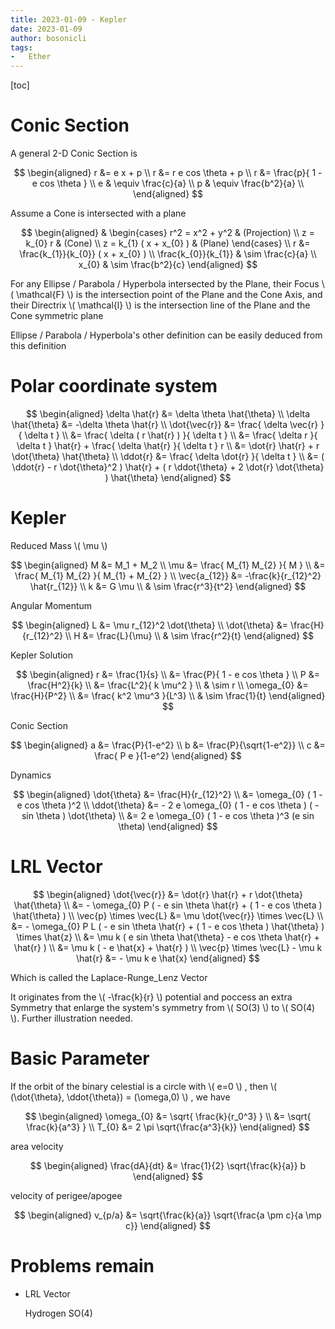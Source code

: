 ```yaml
---
title: 2023-01-09 - Kepler
date: 2023-01-09
author: bosonicli
tags:
-   Ether
---
```


[toc]

# Conic Section

A general 2-D Conic Section is

$$
\begin{aligned}
	r &= e x + p	\\
	r &= r e cos \theta + p	\\
	r &= \frac{p}{ 1 - e cos \theta }	\\
	e & \equiv \frac{c}{a}	\\
	p & \equiv \frac{b^2}{a}	\\
\end{aligned}
$$

Assume a Cone is intersected with a plane

$$
\begin{aligned}
	&
	\begin{cases}
		r^2 = x^2 + y^2 & (Projection)	\\
		z = k_{0} r & (Cone)	\\
		z = k_{1} ( x + x_{0} ) & (Plane)
	\end{cases}	\\
	r &= \frac{k_{1}}{k_{0}} ( x + x_{0} )	\\
	\frac{k_{0}}{k_{1}} & \sim \frac{c}{a}	\\
	x_{0} & \sim \frac{b^2}{c}
\end{aligned}
$$

For any Ellipse / Parabola / Hyperbola intersected by the Plane, their Focus \\( \mathcal{F} \\) is the intersection point of the Plane and the Cone Axis, and their Directrix \\( \mathcal{l} \\) is the intersection line of the Plane and the Cone symmetric plane

Ellipse / Parabola / Hyperbola's other definition can be easily deduced from this definition

# Polar coordinate system

$$
\begin{aligned}
	\delta \hat{r} &= \delta \theta \hat{\theta}	\\
	\delta \hat{\theta} &= -\delta \theta \hat{r}	\\
	\dot{\vec{r}} &= \frac{ \delta \vec{r} }{ \delta t }	\\
	&= \frac{ \delta ( r \hat{r} ) }{ \delta t }	\\
	&= \frac{ \delta r }{ \delta t } \hat{r} + \frac{ \delta \hat{r} }{ \delta t } r	\\
	&= \dot{r} \hat{r} + r \dot{\theta} \hat{\theta}	\\
	\ddot{r} &= \frac{ \delta \dot{r} }{ \delta t }	\\
	&= ( \ddot{r} - r \dot{\theta}^2 ) \hat{r} + ( r \ddot{\theta} + 2 \dot{r} \dot{\theta} ) \hat{\theta}
\end{aligned}
$$

# Kepler

Reduced Mass \\( \mu \\)

$$
\begin{aligned}
	M &= M_1 + M_2	\\
	\mu &= \frac{ M_{1} M_{2} }{ M }	\\
	&= \frac{ M_{1} M_{2} }{ M_{1} + M_{2} }	\\
	\vec{a_{12}} &= -\frac{k}{r_{12}^2} \hat{r_{12}}	\\
	k &= G \mu	\\
	& \sim \frac{r^3}{t^2}
\end{aligned}
$$

Angular Momentum

$$
\begin{aligned}
	L &= \mu r_{12}^2 \dot{\theta}	\\
	\dot{\theta} &= \frac{H}{r_{12}^2}	\\
	H &= \frac{L}{\mu}	\\
	& \sim \frac{r^2}{t}
\end{aligned}
$$

Kepler Solution

$$
\begin{aligned}
	r &= \frac{1}{s}	\\
	&= \frac{P}{ 1 - e cos \theta }	\\
	P &= \frac{H^2}{k}	\\
	&= \frac{L^2}{ k \mu^2 }	\\
	& \sim r	\\
	\omega_{0} &= \frac{H}{P^2}	\\
	&= \frac{ k^2 \mu^3 }{L^3}	\\
	& \sim \frac{1}{t}
\end{aligned}
$$

Conic Section

$$
\begin{aligned}
	a &= \frac{P}{1-e^2}	\\
	b &= \frac{P}{\sqrt{1-e^2}}	\\
	c &= \frac{ P e }{1-e^2}
\end{aligned}
$$

Dynamics

$$
\begin{aligned}
	\dot{\theta} &= \frac{H}{r_{12}^2}	\\
	&= \omega_{0} ( 1 - e cos \theta )^2	\\
	\ddot{\theta} &= - 2 e \omega_{0} ( 1 - e cos \theta ) ( - sin \theta ) \dot{\theta}	\\
	&= 2 e \omega_{0} ( 1 - e cos \theta )^3 (e sin \theta)
\end{aligned}
$$

# LRL Vector

$$
\begin{aligned}
	\dot{\vec{r}} &= \dot{r} \hat{r} + r \dot{\theta} \hat{\theta}	\\
	&= - \omega_{0} P ( - e sin \theta \hat{r} + ( 1 - e cos \theta ) \hat{\theta} )	\\
	\vec{p} \times \vec{L} &= \mu \dot{\vec{r}} \times \vec{L}	\\
	&= - \omega_{0} P L ( - e sin \theta \hat{r} + ( 1 - e cos \theta ) \hat{\theta} ) \times \hat{z}	\\
	&= \mu k ( e sin \theta \hat{\theta} - e cos \theta \hat{r} + \hat{r} )	\\
	&= \mu k ( - e \hat{x} + \hat{r} )	\\
	\vec{p} \times \vec{L} - \mu k \hat{r} &= - \mu k e \hat{x}
\end{aligned}
$$

Which is called the Laplace-Runge_Lenz Vector

It originates from the \\( -\frac{k}{r} \\) potential and poccess an extra Symmetry that enlarge the system's symmetry from \\( SO(3) \\) to \\( SO(4) \\). Further illustration needed.

# Basic Parameter

If the orbit of the binary celestial is a circle with \\( e=0 \\) , then \\( (\dot{\theta}, \ddot{\theta}) = (\omega,0) \\) , we have

$$
\begin{aligned}
	\omega_{0} &= \sqrt{ \frac{k}{r_0^3} }	\\
	&= \sqrt{ \frac{k}{a^3} }	\\
	T_{0} &= 2 \pi \sqrt{\frac{a^3}{k}}
\end{aligned}
$$

area velocity

$$
\begin{aligned}
	\frac{dA}{dt} &= \frac{1}{2} \sqrt{\frac{k}{a}} b
\end{aligned}
$$

velocity of perigee/apogee

$$
\begin{aligned}
	v_{p/a} &= \sqrt{\frac{k}{a}} \sqrt{\frac{a \pm c}{a \mp c}}
\end{aligned}
$$

# Problems remain

+	LRL Vector

	Hydrogen SO(4)
